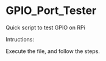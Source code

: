 # GPIO_Port_Tester
Quick script to test GPIO on RPi 

Intructions: 

Execute the file, and follow the steps. 
